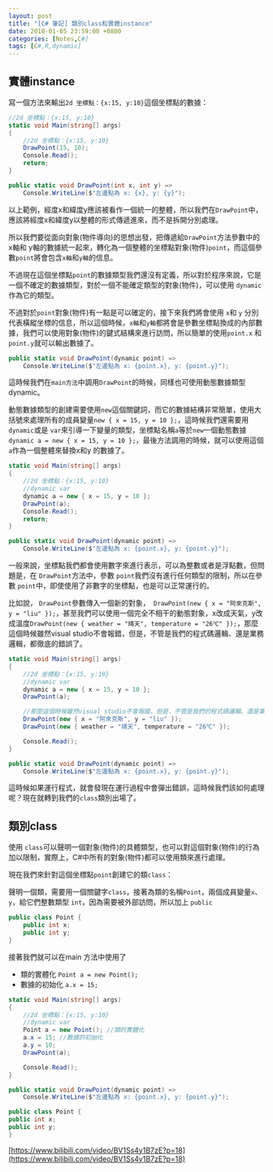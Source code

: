 ```yaml
---
layout: post
title: "[C# 筆記] 類別class和實體instance"
date: 2010-01-05 23:59:00 +0800
categories: [Notes,C#]
tags: [C#,R,dynamic]
---
```


## 實體instance

寫一個方法來輸出`2d 坐標點：{x:15, y:10}`這個坐標點的數據：

```c#
//2d 坐標點：{x:15, y:10}
static void Main(string[] args)
{
    //2d 坐標點：{x:15, y:10}
    DrawPoint(15, 10);
    Console.Read();
    return;
}

public static void DrawPoint(int x, int y) =>
    Console.WriteLine($"左邊點為 x: {x}, y: {y}");
```

以上範例，經度x和緯度y應該被看作一個統一的整體，所以我們在`DrawPoint`中，應該將經度x和緯度y以整體的形式傳遞進來，而不是拆開分別處理。

所以我們要從面向對象(物件導向)的思想出發，把傳遞給`DrawPoint`方法參數中的 x軸和 y軸的數據統一起來，轉化為一個整體的坐標點對象(物件)`point`，而這個參數`point`將會包含`x軸`和`y軸`的信息。

不過現在這個坐標點`point`的數據類型我們還沒有定義，所以對於程序來說，它是一個不確定的數據類型，對於一個不能確定類型的對象(物件)，可以使用 `dynamic`作為它的類型。

不過對於`point`對象(物件)有一點是可以確定的，接下來我們將會使用 `x`和 `y` 分別代表橫縱坐標的信息，所以這個時候，`x軸`和`y軸`都將會是參數坐標點換成的內部數據，我們可以使用對象(物件)的鍵式結構來進行訪問，所以簡單的使用`point.x` 和`point.y`就可以輸出數據了。

```c#
public static void DrawPoint(dynamic point) =>
    Console.WriteLine($"左邊點為 x: {point.x}, y: {point.y}");
```

這時候我們在`main方法`中調用`DrawPoint`的時候，同樣也可使用動態數據類型dynamic。

動態數據類型的創建需要使用`new`這個關鍵詞，而它的數據結構非常簡單，使用大括號來處理所有的成員變量`new { x = 15, y = 10 };`，這時候我們還需要用`dynamic`或是 `var`來引導一下變量的類型，坐標點名稱`a`等於`new`一個動態數據`dynamic a = new { x = 15, y = 10 };`，最後方法調用的時候，就可以使用這個`a`作為一個整體來替換x和y 的數據了。

```c#
static void Main(string[] args)
{
    //2d 坐標點：{x:15, y:10}
    //dynamic var
    dynamic a = new { x = 15, y = 10 };
    DrawPoint(a);
    Console.Read();
    return;
}

public static void DrawPoint(dynamic point) =>
    Console.WriteLine($"左邊點為 x: {point.x}, y: {point.y}");
```

一般來說，坐標點我們都會使用數字來進行表示，可以為整數或者是浮點數，但問題是，在 `DrawPoint`方法中，參數 `point`我們沒有進行任何類型的限制，所以在參數 `point`中，即使使用了非數字的坐標點，也是可以正常運行的。

比如說， `DrawPoint`參數傳入一個新的對象，` DrawPoint(new { x = "阿來克斯", y = "liu" });`，甚至我們可以使用一個完全不相干的動態對象，x改成天氣，y改成溫度`DrawPoint(new { weather = "晴天", temperature = "26℃" });`，那麼這個時候雖然visual studio不會報錯，但是，不管是我們的程式碼邏輯、還是業務邏輯，都徹底的錯誤了。

```c#
static void Main(string[] args)
{
    //2d 坐標點：{x:15, y:10}
    //dynamic var
    dynamic a = new { x = 15, y = 10 };
    DrawPoint(a);

    //那麼這個時候雖然visual studio不會報錯，但是，不管是我們的程式碼邏輯、還是業務邏輯，都徹底的錯誤了。
    DrawPoint(new { x = "阿來克斯", y = "liu" });
    DrawPoint(new { weather = "晴天", temperature = "26℃" });

    Console.Read();
}

public static void DrawPoint(dynamic point) =>
    Console.WriteLine($"左邊點為 x: {point.x}, y: {point.y}");
```

這時候如果運行程式，就會發現在運行過程中會彈出錯誤，這時候我們該如何處理呢？現在就轉到我們的`class`類別出場了。

## 類別class
使用 `class`可以聲明一個對象(物件)的具體類型，也可以對這個對象(物件)的行為加以限制，實際上，C#中所有的對象(物件)都可以使用類來進行處理。

現在我們來針對這個坐標點`point`創建它的類`class`：

聲明一個類，需要用一個關鍵字`class`，接著為類的名稱`Point`，兩個成員變量`x`、`y`，給它們整數類型 `int`，因為需要被外部訪問，所以加上 `public`

```c#
public class Point {
    public int x;
    public int y;
}
```

接著我們就可以在main 方法中使用了
- 類的實體化 `Point a = new Point();`
- 數據的初始化 `a.x = 15;`

```c#
static void Main(string[] args)
{
    //2d 坐標點：{x:15, y:10}
    //dynamic var
    Point a = new Point(); //類的實體化
    a.x = 15; //數據的初始化
    a.y = 10;
    DrawPoint(a);

    Console.Read();
}

public static void DrawPoint(dynamic point) =>
    Console.WriteLine($"左邊點為 x: {point.x}, y: {point.y}");

public class Point {
public int x;
public int y;
}
```

[https://www.bilibili.com/video/BV1Ss4y1B7zE?p=18](https://www.bilibili.com/video/BV1Ss4y1B7zE?p=18)